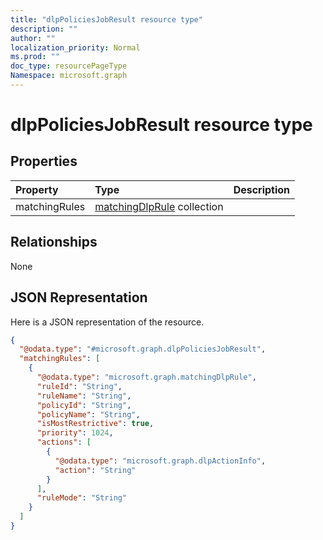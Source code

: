 ```yaml
---
title: "dlpPoliciesJobResult resource type"
description: ""
author: ""
localization_priority: Normal
ms.prod: ""
doc_type: resourcePageType
Namespace: microsoft.graph
---
```



# dlpPoliciesJobResult resource type



## Properties
|Property|Type|Description|
|:---|:---|:---|
|matchingRules|[matchingDlpRule](../resources/matchingDlpRule.md) collection||

## Relationships
None

## JSON Representation
Here is a JSON representation of the resource.
<!-- {
  "blockType": "resource",
  "@odata.type": "microsoft.graph.dlpPoliciesJobResult"
}
-->
``` json
{
  "@odata.type": "#microsoft.graph.dlpPoliciesJobResult",
  "matchingRules": [
    {
      "@odata.type": "microsoft.graph.matchingDlpRule",
      "ruleId": "String",
      "ruleName": "String",
      "policyId": "String",
      "policyName": "String",
      "isMostRestrictive": true,
      "priority": 1024,
      "actions": [
        {
          "@odata.type": "microsoft.graph.dlpActionInfo",
          "action": "String"
        }
      ],
      "ruleMode": "String"
    }
  ]
}
```

